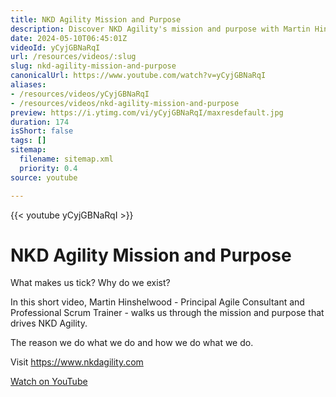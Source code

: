 ```yaml
---
title: NKD Agility Mission and Purpose
description: Discover NKD Agility's mission and purpose with Martin Hinshelwood, as he reveals what drives our passion for Agile practices.
date: 2024-05-10T06:45:01Z
videoId: yCyjGBNaRqI
url: /resources/videos/:slug
slug: nkd-agility-mission-and-purpose
canonicalUrl: https://www.youtube.com/watch?v=yCyjGBNaRqI
aliases:
- /resources/videos/yCyjGBNaRqI
- /resources/videos/nkd-agility-mission-and-purpose
preview: https://i.ytimg.com/vi/yCyjGBNaRqI/maxresdefault.jpg
duration: 174
isShort: false
tags: []
sitemap:
  filename: sitemap.xml
  priority: 0.4
source: youtube

---
```

{{< youtube yCyjGBNaRqI >}}

# NKD Agility Mission and Purpose

What makes us tick? Why do we exist?

In this short video, Martin Hinshelwood - Principal Agile Consultant and Professional Scrum Trainer - walks us through the mission and purpose that drives NKD Agility.

The reason we do what we do and how we do what we do.

Visit https://www.nkdagility.com

[Watch on YouTube](https://www.youtube.com/watch?v=yCyjGBNaRqI)


